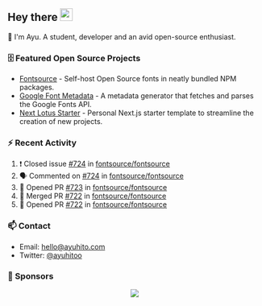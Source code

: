 ## Hey there <img src="https://media.giphy.com/media/hvRJCLFzcasrR4ia7z/giphy.gif" width="25" height="25">

📝 I'm Ayu. A student, developer and an avid open-source enthusiast.

### 🗄 Featured Open Source Projects

- [Fontsource](https://github.com/fontsource/fontsource) - Self-host Open Source fonts in neatly bundled NPM packages.
- [Google Font Metadata](https://github.com/fontsource/google-font-metadata) - A metadata generator that fetches and parses the Google Fonts API.
- [Next Lotus Starter](https://github.com/DecliningLotus/next-lotus-starter) - Personal Next.js starter template to streamline the creation of new projects.

### ⚡ Recent Activity

<!--START_SECTION:activity-->

1. ❗️ Closed issue [#724](https://github.com/fontsource/fontsource/issues/724) in [fontsource/fontsource](https://github.com/fontsource/fontsource)
2. 🗣 Commented on [#724](https://github.com/fontsource/fontsource/issues/724) in [fontsource/fontsource](https://github.com/fontsource/fontsource)
3. 💪 Opened PR [#723](https://github.com/fontsource/fontsource/pull/723) in [fontsource/fontsource](https://github.com/fontsource/fontsource)
4. 🎉 Merged PR [#722](https://github.com/fontsource/fontsource/pull/722) in [fontsource/fontsource](https://github.com/fontsource/fontsource)
5. 💪 Opened PR [#722](https://github.com/fontsource/fontsource/pull/722) in [fontsource/fontsource](https://github.com/fontsource/fontsource)
<!--END_SECTION:activity-->

### 📫 Contact

- Email: hello@ayuhito.com
- Twitter: [@ayuhitoo](https://twitter.com/ayuhitoo)

### :sparkling_heart: Sponsors

<p align="center">
  <a href="https://cdn.jsdelivr.net/gh/ayuhito/ayuhito/sponsors.svg">
    <img src='https://cdn.jsdelivr.net/gh/ayuhito/ayuhito/sponsors.svg'/>
  </a>
</p>
